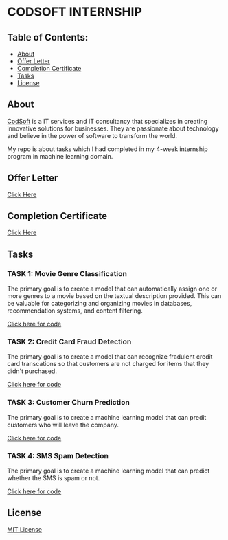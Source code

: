 # CODSOFT INTERNSHIP

## Table of Contents:

- [About](#about)
- [Offer Letter](#offer-letter)
- [Completion Certificate](#Completion-certificate)
- [Tasks](#tasks)
- [License](#license)

## About

[CodSoft](https://www.codsoft.in/) is a IT services and IT consultancy that specializes in creating innovative solutions for businesses. They are passionate about technology and believe in the power of software to transform the world. 

My repo is about tasks which I had completed in my 4-week internship program in machine learning domain.

## Offer Letter

[Click Here](https://www.linkedin.com/posts/mani-sankar-pasala_codsoft-internship-machinelearning-activity-7142554059454001153-9NHR?utm_source=share&utm_medium=member_desktop)

## Completion Certificate

[Click Here](https://www.linkedin.com/posts/mani-sankar-pasala_codsoft-cip-activity-7156084511468933120-OONu?utm_source=share&utm_medium=member_desktop)

## Tasks

### TASK 1: Movie Genre Classification

The primary goal is to create a model that can automatically assign one or more genres to a movie based on the textual description provided. This can be valuable for categorizing and organizing movies in databases, recommendation systems, and content filtering.

[Click here for code](Task1.ipynb)

### TASK 2: Credit Card Fraud Detection

The primary goal is to create a model that can recognize fradulent credit card transcations so that customers are not charged for items that they didn't purchased.

[Click here for code](Task2.ipynb)

### TASK 3: Customer Churn Prediction

The primary goal is to create a machine learning model that can predit customers who will leave the company.

[Click here for code](Task3.ipynb)

### TASK 4: SMS Spam Detection

The primary goal is to create a machine learning model that can predict whether the SMS is spam or not.

[Click here for code](Task4.ipynb)

## License

[MIT License](LICENSE)
